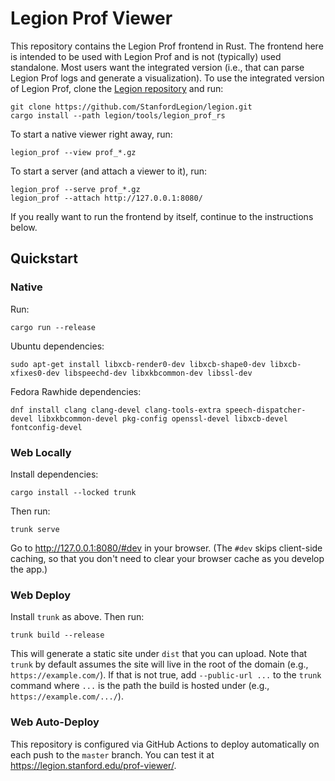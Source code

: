 # Legion Prof Viewer

This repository contains the Legion Prof frontend in Rust. The frontend here is
intended to be used with Legion Prof and is not (typically) used
standalone. Most users want the integrated version (i.e., that can parse Legion
Prof logs and generate a visualization). To use the integrated version of
Legion Prof, clone the [Legion
repository](https://github.com/StanfordLegion/legion) and run:

```
git clone https://github.com/StanfordLegion/legion.git
cargo install --path legion/tools/legion_prof_rs
```

To start a native viewer right away, run:

```
legion_prof --view prof_*.gz
```

To start a server (and attach a viewer to it), run:

```
legion_prof --serve prof_*.gz
legion_prof --attach http://127.0.0.1:8080/
```

If you really want to run the frontend by itself, continue to the instructions
below.

## Quickstart

### Native

Run:

```
cargo run --release
```

Ubuntu dependencies:

```
sudo apt-get install libxcb-render0-dev libxcb-shape0-dev libxcb-xfixes0-dev libspeechd-dev libxkbcommon-dev libssl-dev
```

Fedora Rawhide dependencies:

```
dnf install clang clang-devel clang-tools-extra speech-dispatcher-devel libxkbcommon-devel pkg-config openssl-devel libxcb-devel fontconfig-devel
```

### Web Locally

Install dependencies:

```
cargo install --locked trunk
```

Then run:

```
trunk serve
```

Go to <http://127.0.0.1:8080/#dev> in your browser. (The `#dev` skips
client-side caching, so that you don't need to clear your browser cache as you
develop the app.)

### Web Deploy

Install `trunk` as above. Then run:

```
trunk build --release
```

This will generate a static site under `dist` that you can upload. Note that
`trunk` by default assumes the site will live in the root of the domain (e.g.,
`https://example.com/`). If that is not true, add `--public-url ...` to the
`trunk` command where `...` is the path the build is hosted under (e.g.,
`https://example.com/.../`).

### Web Auto-Deploy

This repository is configured via GitHub Actions to deploy automatically on
each push to the `master` branch. You can test it at
<https://legion.stanford.edu/prof-viewer/>.
